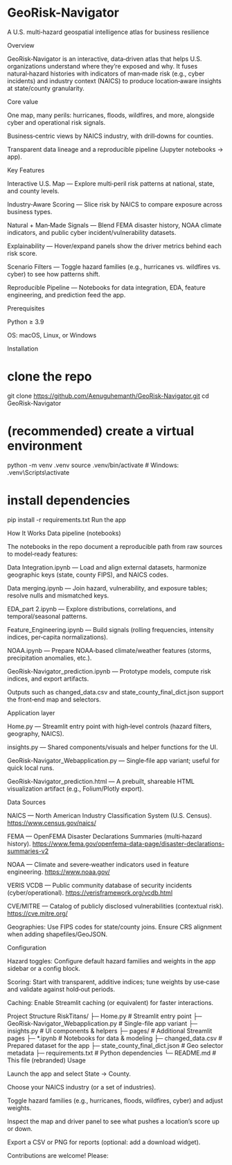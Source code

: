 # GeoRisk-Navigator
A U.S. multi‑hazard geospatial intelligence atlas for business resilience

Overview

GeoRisk‑Navigator is an interactive, data‑driven atlas that helps U.S. organizations understand where they’re exposed and why. It fuses natural‑hazard histories with indicators of man‑made risk (e.g., cyber incidents) and industry context (NAICS) to produce location‑aware insights at state/county granularity.

Core value

One map, many perils: hurricanes, floods, wildfires, and more, alongside cyber and operational risk signals.

Business‑centric views by NAICS industry, with drill‑downs for counties.

Transparent data lineage and a reproducible pipeline (Jupyter notebooks → app).

Key Features

Interactive U.S. Map — Explore multi‑peril risk patterns at national, state, and county levels.

Industry‑Aware Scoring — Slice risk by NAICS to compare exposure across business types.

Natural + Man‑Made Signals — Blend FEMA disaster history, NOAA climate indicators, and public cyber incident/vulnerability datasets.

Explainability — Hover/expand panels show the driver metrics behind each risk score.

Scenario Filters — Toggle hazard families (e.g., hurricanes vs. wildfires vs. cyber) to see how patterns shift.

Reproducible Pipeline — Notebooks for data integration, EDA, feature engineering, and prediction feed the app.

Prerequisites

Python ≥ 3.9

OS: macOS, Linux, or Windows

Installation
# clone the repo
git clone https://github.com/Aenuguhemanth/GeoRisk-Navigator.git
cd GeoRisk-Navigator


# (recommended) create a virtual environment
python -m venv .venv
source .venv/bin/activate   # Windows: .venv\Scripts\activate


# install dependencies
pip install -r requirements.txt
Run the app


How It Works
Data pipeline (notebooks)

The notebooks in the repo document a reproducible path from raw sources to model‑ready features:

Data Integration.ipynb — Load and align external datasets, harmonize geographic keys (state, county FIPS), and NAICS codes.

Data merging.ipynb — Join hazard, vulnerability, and exposure tables; resolve nulls and mismatched keys.

EDA_part 2.ipynb — Explore distributions, correlations, and temporal/seasonal patterns.

Feature_Engineering.ipynb — Build signals (rolling frequencies, intensity indices, per‑capita normalizations).

NOAA.ipynb — Prepare NOAA‑based climate/weather features (storms, precipitation anomalies, etc.).

GeoRisk-Navigator_prediction.ipynb — Prototype models, compute risk indices, and export artifacts.

Outputs such as changed_data.csv and state_county_final_dict.json support the front‑end map and selectors.

Application layer

Home.py — Streamlit entry point with high‑level controls (hazard filters, geography, NAICS).

insights.py — Shared components/visuals and helper functions for the UI.

GeoRisk-Navigator_Webapplication.py — Single‑file app variant; useful for quick local runs.

GeoRisk-Navigator_prediction.html — A prebuilt, shareable HTML visualization artifact (e.g., Folium/Plotly export).

Data Sources

NAICS — North American Industry Classification System (U.S. Census).
https://www.census.gov/naics/

FEMA — OpenFEMA Disaster Declarations Summaries (multi‑hazard history).
https://www.fema.gov/openfema-data-page/disaster-declarations-summaries-v2

NOAA — Climate and severe‑weather indicators used in feature engineering.
https://www.noaa.gov/

VERIS VCDB — Public community database of security incidents (cyber/operational).
https://verisframework.org/vcdb.html

CVE/MITRE — Catalog of publicly disclosed vulnerabilities (contextual risk).
https://cve.mitre.org/

Geographies: Use FIPS codes for state/county joins. Ensure CRS alignment when adding shapefiles/GeoJSON.

Configuration

Hazard toggles: Configure default hazard families and weights in the app sidebar or a config block.

Scoring: Start with transparent, additive indices; tune weights by use‑case and validate against hold‑out periods.

Caching: Enable Streamlit caching (or equivalent) for faster interactions.

Project Structure
RiskTitans/
├─ Home.py                      # Streamlit entry point
├─ GeoRisk-Navigator_Webapplication.py # Single-file app variant
├─ insights.py                  # UI components & helpers
├─ pages/                       # Additional Streamlit pages
├─ *.ipynb                      # Notebooks for data & modeling
├─ changed_data.csv             # Prepared dataset for the app
├─ state_county_final_dict.json # Geo selector metadata
├─ requirements.txt             # Python dependencies
└─ README.md                    # This file (rebranded)
Usage

Launch the app and select State → County.

Choose your NAICS industry (or a set of industries).

Toggle hazard families (e.g., hurricanes, floods, wildfires, cyber) and adjust weights.

Inspect the map and driver panel to see what pushes a location’s score up or down.

Export a CSV or PNG for reports (optional: add a download widget).

Contributions are welcome! Please:
